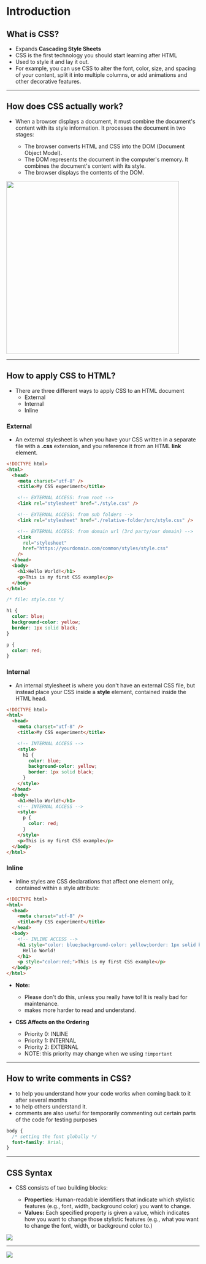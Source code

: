 # Introduction

## What is CSS?

- Expands **Cascading Style Sheets**
- CSS is the first technology you should start learning after HTML
- Used to style it and lay it out.
- For example, you can use CSS to alter the font, color, size, and spacing of your content, split it into multiple columns, or add animations and other decorative features.

---

## How does CSS actually work?

- When a browser displays a document, it must combine the document's content with its style information. It processes the document in two stages:

  - The browser converts HTML and CSS into the DOM (Document Object Model).
  - The DOM represents the document in the computer's memory. It combines the document's content with its style.
  - The browser displays the contents of the DOM.

<img src="https://mdn.mozillademos.org/files/11781/rendering.svg" width="450px">

---

## How to apply CSS to HTML?

- There are three different ways to apply CSS to an HTML document
  - External
  - Internal
  - Inline

### External

- An external stylesheet is when you have your CSS written in a separate file with a **.css** extension, and you reference it from an HTML **link** element.

```html
<!DOCTYPE html>
<html>
  <head>
    <meta charset="utf-8" />
    <title>My CSS experiment</title>

    <!-- EXTERNAL ACCESS: from root -->
    <link rel="stylesheet" href="./style.css" />

    <!-- EXTERNAL ACCESS: from sub folders -->
    <link rel="stylesheet" href="./relative-folder/src/style.css" />

    <!-- EXTERNAL ACCESS: from domain url (3rd party/our domain) -->
    <link
      rel="stylesheet"
      href="https://yourdomain.com/common/styles/style.css"
    />
  </head>
  <body>
    <h1>Hello World!</h1>
    <p>This is my first CSS example</p>
  </body>
</html>
```

```css
/* file: style.css */

h1 {
  color: blue;
  background-color: yellow;
  border: 1px solid black;
}

p {
  color: red;
}
```

### Internal

- An internal stylesheet is where you don't have an external CSS file, but instead place your CSS inside a **style** element, contained inside the HTML head.

```html
<!DOCTYPE html>
<html>
  <head>
    <meta charset="utf-8" />
    <title>My CSS experiment</title>

    <!-- INTERNAL ACCESS -->
    <style>
      h1 {
        color: blue;
        background-color: yellow;
        border: 1px solid black;
      }
    </style>
  </head>
  <body>
    <h1>Hello World!</h1>
    <!-- INTERNAL ACCESS -->
    <style>
      p {
        color: red;
      }
    </style>
    <p>This is my first CSS example</p>
  </body>
</html>
```

### Inline

- Inline styles are CSS declarations that affect one element only, contained within a style attribute:

```html
<!DOCTYPE html>
<html>
  <head>
    <meta charset="utf-8" />
    <title>My CSS experiment</title>
  </head>
  <body>
    <!-- INLINE ACCESS -->
    <h1 style="color: blue;background-color: yellow;border: 1px solid black;">
      Hello World!
    </h1>
    <p style="color:red;">This is my first CSS example</p>
  </body>
</html>
```

- **Note:**

  - Please don't do this, unless you really have to! It is really bad for maintenance.
  - makes more harder to read and understand.

- **CSS Affects on the Ordering**

  - Priority 0: INLINE
  - Priority 1: INTERNAL
  - Priority 2: EXTERNAL
  - NOTE: this priority may change when we using `!important`

---

## How to write comments in CSS?

- to help you understand how your code works when coming back to it after several months
- to help others understand it.
- comments are also useful for temporarily commenting out certain parts of the code for testing purposes

```css
body {
  /* setting the font globally */
  font-family: Arial;
}
```

---

## CSS Syntax

- CSS consists of two building blocks:

  - **Properties:** Human-readable identifiers that indicate which stylistic features (e.g., font, width, background color) you want to change.
  - **Values:** Each specified property is given a value, which indicates how you want to change those stylistic features (e.g., what you want to change the font, width, or background color to.)

<img src="https://mdn.mozillademos.org/files/3665/css%20syntax%20-%20declaration.png">

<hr />

<img src="https://mdn.mozillademos.org/files/3667/css%20syntax%20-%20declarations%20block.png">

